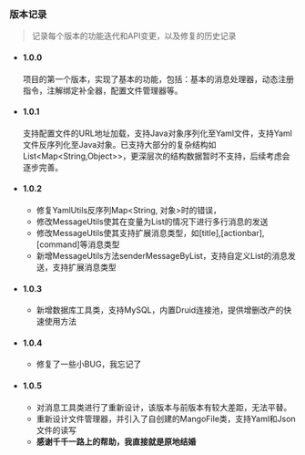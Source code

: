 ### 版本记录
> 记录每个版本的功能迭代和API变更，以及修复的历史记录

* #### 1.0.0
  项目的第一个版本，实现了基本的功能，包括：基本的消息处理器，动态注册指令，注解绑定补全器，配置文件管理器等。
* #### 1.0.1
  支持配置文件的URL地址加载，支持Java对象序列化至Yaml文件，支持Yaml文件反序列化至Java对象。已支持大部分的复杂结构如List<Map<String,Object>>，更深层次的结构数据暂时不支持，后续考虑会逐步完善。
* #### 1.0.2
  - 修复YamlUtils反序列Map<String, 对象>时的错误，
  - 修改MessageUtils使其在变量为List的情况下进行多行消息的发送
  - 修改MessageUtils使其支持扩展消息类型，如[title],[actionbar],[command]等消息类型
  - 新增MessageUtils方法senderMessageByList，支持自定义List<String>的消息发送，支持扩展消息类型
* #### 1.0.3
  - 新增数据库工具类，支持MySQL，内置Druid连接池，提供增删改产的快速使用方法
* #### 1.0.4
  - 修复了一些小BUG，我忘记了
* #### 1.0.5
  - 对消息工具类进行了重新设计，该版本与前版本有较大差距，无法平替。
  - 重新设计文件管理器，并引入了自创建的MangoFile类，支持Yaml和Json文件的读写
  - **感谢千千一路上的帮助，我直接就是原地结婚**

